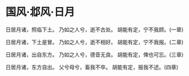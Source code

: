 # 国风·邶风·日月

日居月诸，照临下土。
乃如之人兮，逝不古处。
胡能有定，宁不我顾。(一章)

日居月诸，下土是冒。
乃如之人兮，逝不相好。
胡能有定，宁不我报。(二章)

日居月诸，出自东方。
乃如之人兮，德音无良。
胡能有定，俾也可忘。(三章)

日居月诸，东方自出。
父兮母兮，畜我不卒。
胡能有定，报我不述。(四章)

